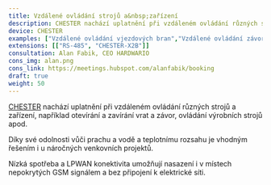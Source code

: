 ```yaml
---
title: Vzdálené ovládání strojů a&nbsp;zařízení
description: CHESTER nachází uplatnění při vzdáleném ovládání různých strojů a zařízení, například otevírání a zavírání vrat a závor, ovládání výrobních strojů apod.
device: CHESTER
examples: ["Vzdálené ovládání vjezdových bran","Vzdálené ovládání závor","Vzdálené ovládání strojů"]
extensions: [["RS-485", "CHESTER-X2B"]]
consultation: Alan Fabik, CEO HARDWARIO
cons_img: alan.png
cons_link: https://meetings.hubspot.com/alanfabik/booking
draft: true
weight: 50
---
```


[CHESTER](/cs/chester/) nachází uplatnění při vzdáleném ovládání různých strojů a zařízení, například otevírání a zavírání vrat a závor, ovládání výrobních strojů apod.

Díky své odolnosti vůči prachu a vodě a teplotnímu rozsahu je vhodným řešením i u náročných venkovních projektů.

Nízká spotřeba a LPWAN konektivita umožňují nasazení i v místech nepokrytých GSM signálem a bez připojení k elektrické síti.
